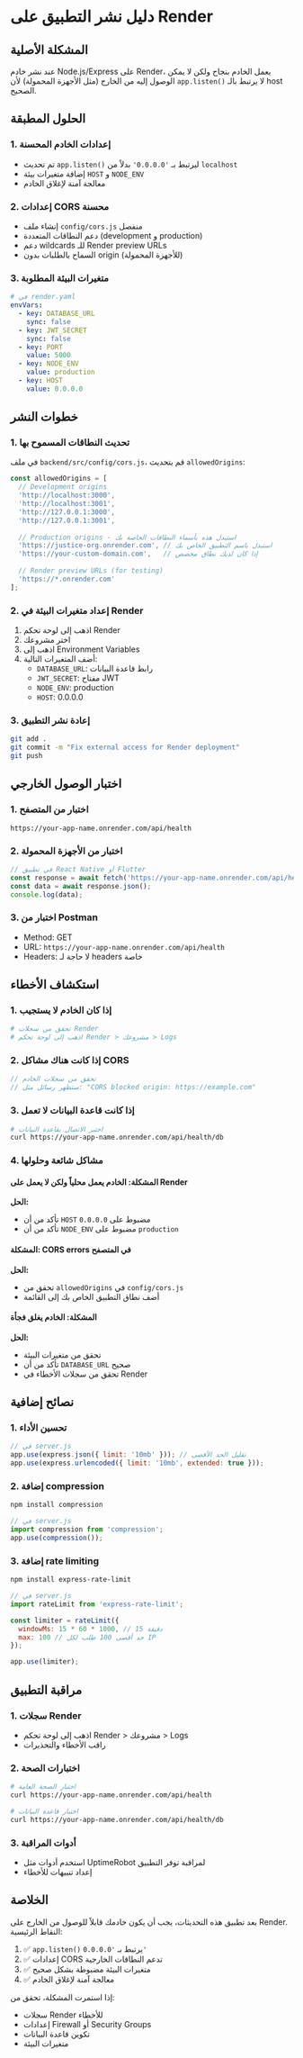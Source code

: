 # دليل نشر التطبيق على Render

## المشكلة الأصلية
عند نشر خادم Node.js/Express على Render، يعمل الخادم بنجاح ولكن لا يمكن الوصول إليه من الخارج (مثل الأجهزة المحمولة) لأن `app.listen()` لا يرتبط بالـ host الصحيح.

## الحلول المطبقة

### 1. إعدادات الخادم المحسنة
- تم تحديث `app.listen()` ليرتبط بـ `'0.0.0.0'` بدلاً من `localhost`
- إضافة متغيرات بيئة `HOST` و `NODE_ENV`
- معالجة آمنة لإغلاق الخادم

### 2. إعدادات CORS محسنة
- إنشاء ملف `config/cors.js` منفصل
- دعم النطاقات المتعددة (development و production)
- دعم wildcards للـ Render preview URLs
- السماح بالطلبات بدون origin (للأجهزة المحمولة)

### 3. متغيرات البيئة المطلوبة
```yaml
# في render.yaml
envVars:
  - key: DATABASE_URL
    sync: false
  - key: JWT_SECRET
    sync: false
  - key: PORT
    value: 5000
  - key: NODE_ENV
    value: production
  - key: HOST
    value: 0.0.0.0
```

## خطوات النشر

### 1. تحديث النطاقات المسموح بها
في ملف `backend/src/config/cors.js`، قم بتحديث `allowedOrigins`:

```javascript
const allowedOrigins = [
  // Development origins
  'http://localhost:3000',
  'http://localhost:3001',
  'http://127.0.0.1:3000',
  'http://127.0.0.1:3001',
  
  // Production origins - استبدل هذه بأسماء النطاقات الخاصة بك
  'https://justice-org.onrender.com', // استبدل باسم التطبيق الخاص بك
  'https://your-custom-domain.com',   // إذا كان لديك نطاق مخصص
  
  // Render preview URLs (for testing)
  'https://*.onrender.com'
];
```

### 2. إعداد متغيرات البيئة في Render
1. اذهب إلى لوحة تحكم Render
2. اختر مشروعك
3. اذهب إلى Environment Variables
4. أضف المتغيرات التالية:
   - `DATABASE_URL`: رابط قاعدة البيانات
   - `JWT_SECRET`: مفتاح JWT
   - `NODE_ENV`: production
   - `HOST`: 0.0.0.0

### 3. إعادة نشر التطبيق
```bash
git add .
git commit -m "Fix external access for Render deployment"
git push
```

## اختبار الوصول الخارجي

### 1. اختبار من المتصفح
```
https://your-app-name.onrender.com/api/health
```

### 2. اختبار من الأجهزة المحمولة
```javascript
// في تطبيق React Native أو Flutter
const response = await fetch('https://your-app-name.onrender.com/api/health');
const data = await response.json();
console.log(data);
```

### 3. اختبار من Postman
- Method: GET
- URL: `https://your-app-name.onrender.com/api/health`
- Headers: لا حاجة لـ headers خاصة

## استكشاف الأخطاء

### 1. إذا كان الخادم لا يستجيب
```bash
# تحقق من سجلات Render
# اذهب إلى لوحة تحكم Render > مشروعك > Logs
```

### 2. إذا كانت هناك مشاكل CORS
```javascript
// تحقق من سجلات الخادم
// ستظهر رسائل مثل: "CORS blocked origin: https://example.com"
```

### 3. إذا كانت قاعدة البيانات لا تعمل
```bash
# اختبر الاتصال بقاعدة البيانات
curl https://your-app-name.onrender.com/api/health/db
```

### 4. مشاكل شائعة وحلولها

#### المشكلة: الخادم يعمل محلياً ولكن لا يعمل على Render
**الحل:**
- تأكد من أن `HOST` مضبوط على `0.0.0.0`
- تأكد من أن `NODE_ENV` مضبوط على `production`

#### المشكلة: CORS errors في المتصفح
**الحل:**
- تحقق من `allowedOrigins` في `config/cors.js`
- أضف نطاق التطبيق الخاص بك إلى القائمة

#### المشكلة: الخادم يغلق فجأة
**الحل:**
- تحقق من متغيرات البيئة
- تأكد من أن `DATABASE_URL` صحيح
- تحقق من سجلات الأخطاء في Render

## نصائح إضافية

### 1. تحسين الأداء
```javascript
// في server.js
app.use(express.json({ limit: '10mb' })); // تقليل الحد الأقصى
app.use(express.urlencoded({ limit: '10mb', extended: true }));
```

### 2. إضافة compression
```bash
npm install compression
```

```javascript
// في server.js
import compression from 'compression';
app.use(compression());
```

### 3. إضافة rate limiting
```bash
npm install express-rate-limit
```

```javascript
// في server.js
import rateLimit from 'express-rate-limit';

const limiter = rateLimit({
  windowMs: 15 * 60 * 1000, // 15 دقيقة
  max: 100 // حد أقصى 100 طلب لكل IP
});

app.use(limiter);
```

## مراقبة التطبيق

### 1. سجلات Render
- اذهب إلى لوحة تحكم Render > مشروعك > Logs
- راقب الأخطاء والتحذيرات

### 2. اختبارات الصحة
```bash
# اختبار الصحة العامة
curl https://your-app-name.onrender.com/api/health

# اختبار قاعدة البيانات
curl https://your-app-name.onrender.com/api/health/db
```

### 3. أدوات المراقبة
- استخدم أدوات مثل UptimeRobot لمراقبة توفر التطبيق
- إعداد تنبيهات للأخطاء

## الخلاصة

بعد تطبيق هذه التحديثات، يجب أن يكون خادمك قابلاً للوصول من الخارج على Render. النقاط الرئيسية:

1. ✅ `app.listen()` يرتبط بـ `'0.0.0.0'`
2. ✅ إعدادات CORS تدعم النطاقات الخارجية
3. ✅ متغيرات البيئة مضبوطة بشكل صحيح
4. ✅ معالجة آمنة لإغلاق الخادم

إذا استمرت المشكلة، تحقق من:
- سجلات Render للأخطاء
- إعدادات Firewall أو Security Groups
- تكوين قاعدة البيانات
- متغيرات البيئة
